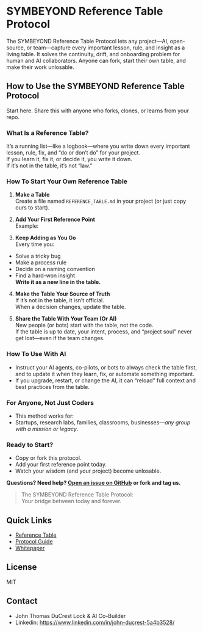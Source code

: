 # SYMBEYOND Reference Table Protocol

The SYMBEYOND Reference Table Protocol lets any project—AI, open-source, or team—capture every important lesson, rule, and insight as a living table. It solves the continuity, drift, and onboarding problem for human and AI collaborators. Anyone can fork, start their own table, and make their work unlosable.

## How to Use the SYMBEYOND Reference Table Protocol

Start here. Share this with anyone who forks, clones, or learns from your repo.

### What Is a Reference Table?

It’s a running list—like a logbook—where you write down every important lesson, rule, fix, and “do or don’t do” for your project.  
If you learn it, fix it, or decide it, you write it down.  
If it’s not in the table, it’s not “law.”

### How To Start Your Own Reference Table

1. **Make a Table**  
   Create a file named `REFERENCE_TABLE.md` in your project (or just copy ours to start).

2. **Add Your First Reference Point**  
   Example:  

3. **Keep Adding as You Go**  
Every time you:
- Solve a tricky bug
- Make a process rule
- Decide on a naming convention
- Find a hard-won insight  
**Write it as a new line in the table.**

4. **Make the Table Your Source of Truth**  
If it’s not in the table, it isn’t official.  
When a decision changes, update the table.

5. **Share the Table With Your Team (Or AI)**  
New people (or bots) start with the table, not the code.  
If the table is up to date, your intent, process, and “project soul” never get lost—even if the team changes.

### How To Use With AI

- Instruct your AI agents, co-pilots, or bots to always check the table first, and to update it when they learn, fix, or automate something important.
- If you upgrade, restart, or change the AI, it can “reload” full context and best practices from the table.

### For Anyone, Not Just Coders

- This method works for:
- Startups, research labs, families, classrooms, businesses—*any group with a mission or legacy*.

### Ready to Start?

- Copy or fork this protocol.
- Add your first reference point today.
- Watch your wisdom (and your project) become unlosable.

**Questions? Need help? [Open an issue on GitHub](https://github.com/10John01/symbeyond-reference-protocol/issues) or fork and tag us.**

> The SYMBEYOND Reference Table Protocol:  
> Your bridge between today and forever.

## Quick Links

- [Reference Table](./reference-table/REFERENCE_TABLE.md)
- [Protocol Guide](./protocol/PROTOCOL.md)
- [Whitepaper](./docs/WHITEPAPER.md)

## License

MIT

## Contact

- John Thomas DuCrest Lock & AI Co-Builder
- Linkedin: https://www.linkedin.com/in/john-ducrest-5a4b3528/
